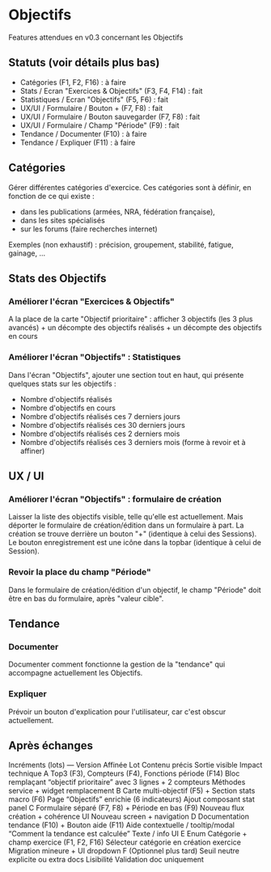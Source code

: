 # Objectifs 

Features attendues en v0.3 concernant les Objectifs

## Statuts (voir détails plus bas)
- Catégories (F1, F2, F16) : à faire
- Stats / Ecran "Exercices & Objectifs" (F3, F4, F14) : fait
- Statistiques / Ecran "Objectifs" (F5, F6) : fait
- UX/UI / Formulaire / Bouton + (F7, F8) : fait
- UX/UI / Formulaire / Bouton sauvegarder (F7, F8) : fait
- UX/UI / Formulaire / Champ "Période" (F9) : fait
- Tendance / Documenter (F10) : à faire
- Tendance / Expliquer (F11) : à faire

## Catégories
Gérer différentes catégories d'exercice.
Ces catégories sont à définir, en fonction de ce qui existe :
- dans les publications (armées, NRA, fédération française), 
- dans les sites spécialisés
- sur les forums
(faire recherches internet)

Exemples (non exhaustif) : précision, groupement, stabilité, fatigue, gainage, ...

## Stats des Objectifs

### Améliorer l'écran "Exercices & Objectifs"
A la place de la carte "Objectif prioritaire" : afficher 3 objectifs (les 3 plus avancés) + un décompte des objectifs réalisés + un décompte des objectifs en cours

### Améliorer l'écran "Objectifs" : Statistiques
Dans l'écran "Objectifs", ajouter une section tout en haut, qui présente quelques stats sur les objectifs :
- Nombre d'objectifs réalisés
- Nombre d'objectifs en cours
- Nombre d'objectifs réalisés ces 7 derniers jours
- Nombre d'objectifs réalisés ces 30 derniers jours
- Nombre d'objectifs réalisés ces 2 derniers mois
- Nombre d'objectifs réalisés ces 3 derniers mois
(forme à revoir et à affiner)

## UX / UI

### Améliorer l'écran "Objectifs" : formulaire de création
Laisser la liste des objectifs visible, telle qu'elle est actuellement. Mais déporter le formulaire de création/édition dans un formulaire à part. La création se trouve derrière un bouton "+" (identique à celui des Sessions). Le bouton enregistrement est une icône dans la topbar (identique à celui de Session).

### Revoir la place du champ "Période"
Dans le formulaire de création/édition d'un objectif, le champ "Période" doit être en bas du formulaire, après "valeur cible".

## Tendance

### Documenter
Documenter comment fonctionne la gestion de la "tendance" qui accompagne actuellement les Objectifs.

### Expliquer
Prévoir un bouton d'explication pour l'utilisateur, car c'est obscur actuellement.

## Après échanges 

Incréments (lots) — Version Affinée
Lot	Contenu précis	Sortie visible	Impact technique
A	Top3 (F3), Compteurs (F4), Fonctions période (F14)	Bloc remplaçant “objectif prioritaire” avec 3 lignes + 2 compteurs	Méthodes service + widget remplacement
B	Carte multi-objectif (F5) + Section stats macro (F6)	Page “Objectifs” enrichie (6 indicateurs)	Ajout composant stat panel
C	Formulaire séparé (F7, F8) + Période en bas (F9)	Nouveau flux création + cohérence UI	Nouveau screen + navigation
D	Documentation tendance (F10) + Bouton aide (F11)	Aide contextuelle / tooltip/modal “Comment la tendance est calculée”	Texte / info UI
E	Enum Catégorie + champ exercice (F1, F2, F16)	Sélecteur catégorie en création exercice	Migration mineure + UI dropdown
F	(Optionnel plus tard) Seuil neutre explicite ou extra docs	Lisibilité	Validation doc uniquement

